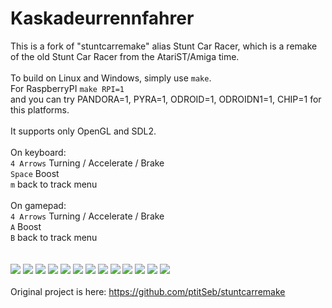 # Kaskadeurrennfahrer

This is a fork of "stuntcarremake" alias Stunt Car Racer, which is a remake of the old Stunt Car Racer from the AtariST/Amiga time.<br>
<br>
To build on Linux and Windows, simply use `make`.<br>
For RaspberryPI `make RPI=1`<br>
and you can try PANDORA=1, PYRA=1, ODROID=1, ODROIDN1=1, CHIP=1 for this platforms.<br>
<br>
It supports only OpenGL and SDL2.<br>
<br>
On keyboard:<br>
 `4 Arrows` Turning / Accelerate / Brake<br>
 `Space`    Boost<br>
 `m`        back to track menu<br>
<br>
On gamepad:<br>
 `4 Arrows` Turning / Accelerate / Brake<br>
 `A`        Boost<br>
 `B`        back to track menu<br>
<br>
<br>
<img src="./Bildschirmfotos/1.png"/>
<img src="./Bildschirmfotos/2.png"/>
<img src="./Bildschirmfotos/3.png"/>
<img src="./Bildschirmfotos/4.png"/>
<img src="./Bildschirmfotos/5.png"/>
<img src="./Bildschirmfotos/6.png"/>
<img src="./Bildschirmfotos/7.png"/>
<img src="./Bildschirmfotos/8.png"/>
<img src="./Bildschirmfotos/9.png"/>
<img src="./Bildschirmfotos/10.png"/>
<img src="./Bildschirmfotos/11.png"/>
<img src="./Bildschirmfotos/12.png"/>
<img src="./Bildschirmfotos/13.png"/><br>
<br>
Original project is here: https://github.com/ptitSeb/stuntcarremake<br>
